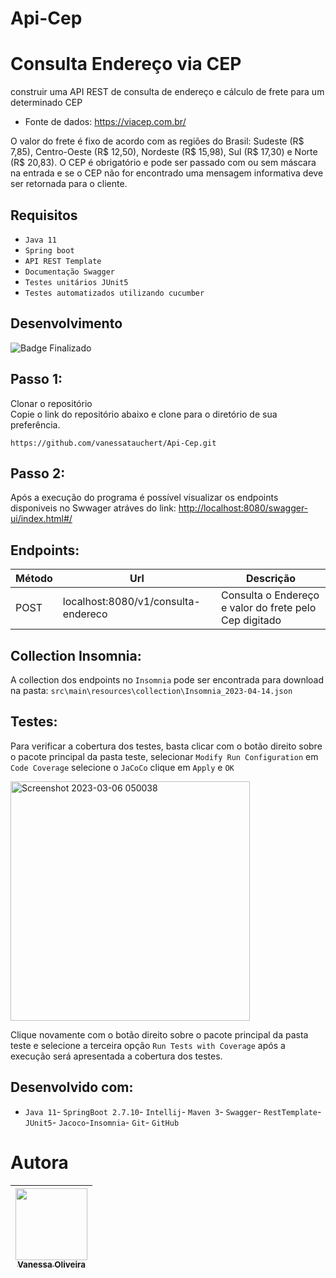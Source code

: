 # Api-Cep
# Consulta Endereço via CEP

construir uma API REST de consulta de endereço e cálculo de frete para
um determinado CEP

- Fonte de dados:
https://viacep.com.br/

O valor do frete é fixo de acordo com as regiões
do Brasil: Sudeste (R$ 7,85), Centro-Oeste (R$ 12,50), Nordeste (R$ 15,98), Sul (R$
17,30) e Norte (R$ 20,83). O CEP é obrigatório e pode ser passado com ou sem máscara
na entrada e se o CEP não for encontrado uma mensagem informativa deve ser retornada
para o cliente.


## Requisitos

- ``Java 11``
- ``Spring boot``
- ``API REST Template``
- ``Documentação Swagger``
- ``Testes unitários JUnit5``
- ``Testes automatizados utilizando cucumber``

## Desenvolvimento<br>
![Badge Finalizado](http://img.shields.io/static/v1?label=STATUS&message=FINALIZADO&color=GREEN&style=for-the-badge)

## Passo 1:

Clonar o repositório<br>
Copie o link do repositório abaixo e clone para o diretório de sua preferência.

```
https://github.com/vanessatauchert/Api-Cep.git
```

## Passo 2:

Após a execução do programa é possível visualizar os endpoints disponiveis no Swwager atráves do link: <http://localhost:8080/swagger-ui/index.html#/>

## Endpoints:

| Método | Url | Descrição |
| --- | --- | --- |
| POST | localhost:8080/v1/consulta-endereco | Consulta o Endereço e valor do frete pelo Cep digitado |

## Collection Insomnia:

A collection dos endpoints no `Insomnia` pode ser encontrada para download na pasta: `src\main\resources\collection\Insomnia_2023-04-14.json`

## Testes:

Para verificar a cobertura dos testes, basta clicar com o botão direito sobre o pacote principal da pasta teste, 
selecionar `Modify Run Configuration` em `Code Coverage` selecione o `JaCoCo` clique em `Apply` e `OK`

<img width="383" alt="Screenshot 2023-03-06 050038" src="https://media.github.ibm.com/user/416499/files/65bbf85a-4168-47d2-971a-00b6a70042f1">

Clique novamente com o botão direito sobre o pacote principal da pasta teste e selecione a terceira opção `Run Tests with Coverage` após a
execução será apresentada a cobertura dos testes. 

## Desenvolvido com:<br>

- ``Java 11``- ``SpringBoot 2.7.10``- ``Intellij``- ``Maven 3``- ``Swagger``- ``RestTemplate``- ``JUnit5``-  ``Jacoco``-``Insomnia``- ``Git``- ``GitHub``

# Autora

| [<img src="https://avatars.githubusercontent.com/u/60265204?v=4" width=115><br><sub>Vanessa Oliveira</sub>](https://github.ibm.com/Van-Oliveira) |
| :---: |
